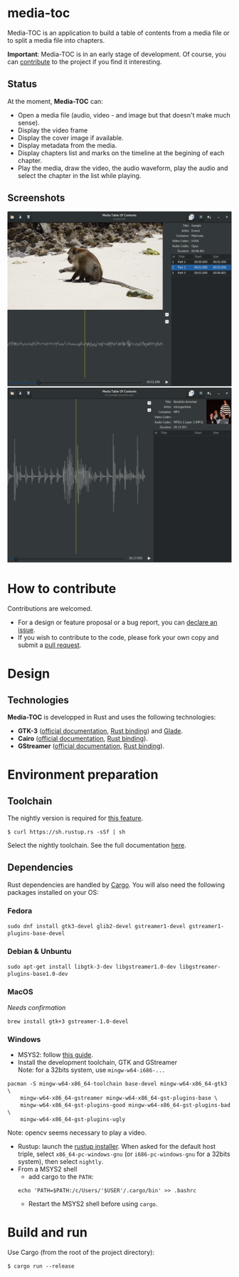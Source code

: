 # media-toc
Media-TOC is an application to build a table of contents from a media file or
to split a media file into chapters.

**Important**: Media-TOC is in an early stage of development. Of course, you can
[contribute](#contribute) to the project if you find it interesting.

## Status
At the moment, **Media-TOC** can:
- Open a media file (audio, video - and image but that doesn't make much sense).
- Display the video frame
- Display the cover image if available.
- Display metadata from the media.
- Display chapters list and marks on the timeline at the begining of each chapter.
- Play the media, draw the video, the audio waveform, play the audio and select
the chapter in the list while playing.

## <a name='ui'></a>Screenshots
![Media-TOC UI Video](assets/media-toc_video.png)
![Media-TOC UI Audio](assets/media-toc_audio.png)

# <a name='contribute'></a>How to contribute
Contributions are welcomed.
- For a design or feature proposal or a bug report, you can [declare an issue](https://github.com/fengalin/media-toc/issues).
- If you wish to contribute to the code, please fork your own copy and submit a
[pull request](https://github.com/fengalin/media-toc/pulls).

# Design
## Technologies
**Media-TOC** is developped in Rust and uses the following technologies:
- **GTK-3** ([official documentation](https://developer.gnome.org/gtk3/stable/),
[Rust binding](https://crates.io/crates/gtk)) and [Glade](https://glade.gnome.org/).
- **Cairo** ([official documentation](https://www.cairographics.org/documentation/),
[Rust binding](https://crates.io/crates/cairo-rs)).
- **GStreamer** ([official documentation](https://gstreamer.freedesktop.org/documentation/),
[Rust binding](https://github.com/sdroege/gstreamer-rs)).

# Environment preparation
## Toolchain
The nightly version is required for [this feature](https://doc.rust-lang.org/std/option/enum.Option.html#method.get_or_insert).

```
$ curl https://sh.rustup.rs -sSf | sh
```
Select the nightly toolchain. See the full documentation
[here](https://github.com/rust-lang-nursery/rustup.rs#installation).

## Dependencies
Rust dependencies are handled by [Cargo](http://doc.crates.io/). You will also
need the following packages installed on your OS:

### Fedora
```
sudo dnf install gtk3-devel glib2-devel gstreamer1-devel gstreamer1-plugins-base-devel
```

### Debian & Unbuntu
```
sudo apt-get install libgtk-3-dev libgstreamer1.0-dev libgstreamer-plugins-base1.0-dev
```

### MacOS
*Needs confirmation*
```
brew install gtk+3 gstreamer-1.0-devel
```

### Windows
- MSYS2: follow [this guide](http://www.msys2.org/).
- Install the development toolchain, GTK and GStreamer<br>
Note: for a 32bits system, use `mingw-w64-i686-...`
```
pacman -S mingw-w64-x86_64-toolchain base-devel mingw-w64-x86_64-gtk3 \
    mingw-w64-x86_64-gstreamer mingw-w64-x86_64-gst-plugins-base \
    mingw-w64-x86_64-gst-plugins-good mingw-w64-x86_64-gst-plugins-bad \
    mingw-w64-x86_64-gst-plugins-ugly
```
Note: opencv seems necessary to play a video.
- Rustup: launch the [rustup installer](https://www.rustup.rs/).
When asked for the default host triple, select `x86_64-pc-windows-gnu` (or
`i686-pc-windows-gnu` for a 32bits system), then select `nightly`.
- From a MSYS2 shell
  - add cargo to the `PATH`:
  ```
  echo 'PATH=$PATH:/c/Users/'$USER'/.cargo/bin' >> .bashrc
  ```
  - Restart the MSYS2 shell before using `cargo`.

# Build and run
Use Cargo (from the root of the project directory):
```
$ cargo run --release
```
